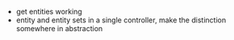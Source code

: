 * get entities working
* entity and entity sets in a single controller, make the distinction somewhere in abstraction